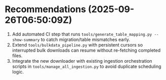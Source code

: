 # Recommendations (2025-09-26T06:50:09Z)

1. Add automated CI step that runs `tools/generate_table_mapping.py --show-summary` to catch migration/table mismatches early.
2. Extend `tools/bulkdata_pipeline.py` with persistent cursors so interrupted bulk downloads can resume without re-fetching completed files.
3. Integrate the new downloader with existing ingestion orchestration scripts in `tools/manage_all_ingestion.py` to avoid duplicate scheduling logic.

